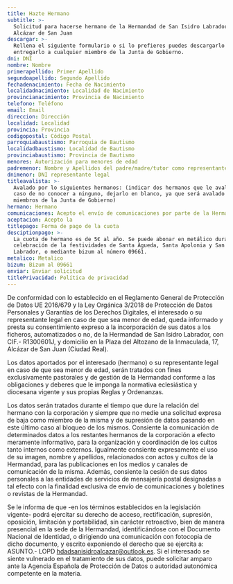 ```yaml
---
title: Hazte Hermano
subtitle: >-
  Solicitud para hacerse hermano de la Hermandad de San Isidro Labrador de
  Alcázar de San Juan
descargar: >-
  Rellena el siguiente formulario o si lo prefieres puedes descargarlo y
  entregarlo a cualquier miembro de la Junta de Gobierno.
dni: DNI
nombre: Nombre
primerapellido: Primer Apellido
segundoapellido: Segundo Apellido
fechadenacimiento: Fecha de Nacimiento
localidadnacimiento: Localidad de Nacimiento
provincianacimiento: Provincia de Nacimiento
telefono: Teléfono
email: Email
direccion: Dirección
localidad: Localidad
provincia: Provincia
codigopostal: Código Postal
parroquiabaustismo: Parroquia de Bautismo
localidadbaustismo: Localidad de Bautismo
provinciabaustismo: Provincia de Bautismo
menores: Autorización para menores de edad
padremenor: Nombre y Apellidos del padre/madre/tutor como representante legal
dnimenor: DNI representante legal
titleavalista: >-
  Avalado por lo siguientes hermanos: (indicar dos hermanos que le avalen, en
  caso de no conocer a ninguno, dejarlo en blanco, ya que será avalado por
  miembros de la Junta de Gobierno)
hermano: Hermano
comunicaciones: Acepto el envío de comunicaciones por parte de la Hermandad de san Isidro.
aceptacion: Acepto la
titlepago: Forma de pago de la cuota
desciptionpago: >-
  La cuota de hermano es de 5€ al año. Se puede abonar en metálico durante la
  celebración de la festividades de Santa Águeda, Santa Apolonia y San Isidro
  Labrador, o mediante bizum al número 09661.
metalico: Metalico
bizum: Bizum al 09661
enviar: Enviar solicitud
titlePrivacidad: Política de privacidad
---
```


De conformidad con lo establecido en el Reglamento General de Protección de Datos UE 2016/679 y la Ley Orgánica 3/2018 de Protección de Datos Personales y Garantías de los Derechos Digitales, el interesado o su representante legal en caso de que sea menor de edad, queda informado y presta su consentimiento expreso a la incorporación de sus datos a los ficheros, automatizados o no, de la Hermandad de San Isidro Labrador, con CIF.- R1300601J, y domicilio en la Plaza del Altozano de la Inmaculada, 17, Alcázar de San Juan (Ciudad Real).

Los datos aportados por el interesado (hermano) o su representante legal en caso de que sea menor de edad, serán tratados con fines exclusivamente pastorales y de gestión de la Hermandad conforme a las obligaciones y deberes que le imponga la normativa eclesiástica y diocesana vigente y sus propias Reglas y Ordenanzas.

Los datos serán tratados durante el tiempo que dure la relación del hermano con la corporación y siempre que no medie una solicitud expresa de baja como miembro de la misma y de supresión de datos pasando en este último caso al bloqueo de los mismos. Consiente la comunicación de determinados datos a los restantes hermanos de la corporación a efecto meramente informativo, para la organización y coordinación de los cultos tanto internos como externos. Igualmente consiente expresamente el uso de su imagen, nombre y apellidos, relacionados con actos y cultos de la Hermandad, para las publicaciones en los medios y canales de comunicación de la misma. Además, consiente la cesión de sus datos personales a las entidades de servicios de mensajería postal designadas a tal efecto con la finalidad exclusiva de envío de comunicaciones y boletines o revistas de la Hermandad.

Se le informa de que -en los términos establecidos en la legislación vigente- podrá ejercitar su derecho de acceso, rectificación, supresión, oposición, limitación y portabilidad, sin carácter retroactivo, bien de manera presencial en la sede de la Hermandad, identificándose con el Documento Nacional de Identidad, o dirigiendo una comunicación con fotocopia de dicho documento, y escrito exponiendo el derecho que se ejercita a: ASUNTO.- LOPD [hdadsanisidroalcazar@outlook.es](mailto:hdadsanisidroalcazar@outlook.es). Si el interesado se siente vulnerado en el tratamiento de sus datos, puede solicitar amparo ante la Agencia Española de Protección de Datos o autoridad autonómica competente en la materia.
